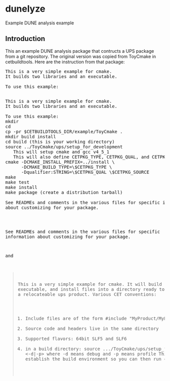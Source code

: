 # dunelyze
Example DUNE analysis example

## Introduction

This an example DUNE analysis package that contructs a UPS package
from a git repository.
The original version was copied from ToyCmake in cetbuildtools.
Here are the instruction from that package:

<pre>
This is a very simple example for cmake.
It builds two libraries and an executable.

To use this example:

<pre>
This is a very simple example for cmake.
It builds two libraries and an executable.

To use this example:
mkdir <my-empty-directory>
cd <my-empty-directory>
cp -pr $CETBUILDTOOLS_DIR/example/ToyCmake .
mkdir build install
cd build (this is your working directory)
source ../ToyCmake/ups/setup_for_development
   This will setup cmake and gcc v4_5_1
   This will also define CETPKG_TYPE, CETPKG_QUAL, and CETPKG_SOURCE
cmake -DCMAKE_INSTALL_PREFIX=../install \
      -DCMAKE_BUILD_TYPE=\$CETPKG_TYPE \
      -Dqualifier:STRING=\$CETPKG_QUAL \$CETPKG_SOURCE
make
make test
make install
make package (create a distribution tarball)

See READMEs and comments in the various files for specific information
about customizing for your package.
</pre>

See READMEs and comments in the various files for specific information
about customizing for your package.

and

> This is a very simple example for cmake.  It will build a library, an executable,
> and install files into a directory ready to be tarred up as a relocateable ups product.
> Various CET conventions:
> 1. Include files are of the form #include "MyProduct/MyHeader.h"
> 2. Source code and headers live in the same directory
> 3. Supported flavors: 64bit SLF5 and SLF6
> 4. in a build directory:
>    source .../ToyCmake/ups/setup_for_development <-d|-p>
>    where -d means debug and -p means profile
>    This will establish the build environment so you can then run cmake and make


